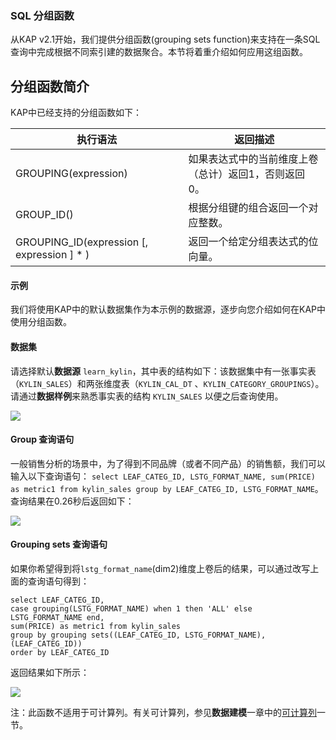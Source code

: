 ### SQL 分组函数

从KAP v2.1开始，我们提供分组函数(grouping sets function)来支持在一条SQL查询中完成根据不同索引建的数据聚合。本节将着重介绍如何应用这组函数。



## 分组函数简介

KAP中已经支持的分组函数如下：

| 执行语法                                     | 返回描述                        |
| ---------------------------------------- | --------------------------- |
| GROUPING(expression)                     | 如果表达式中的当前维度上卷（总计）返回1，否则返回0。 |
| GROUP_ID()                               | 根据分组键的组合返回一个对应整数。           |
| GROUPING_ID(expression [, expression ] * ) | 返回一个给定分组表达式的位向量。            |



#### 示例

我们将使用KAP中的默认数据集作为本示例的数据源，逐步向您介绍如何在KAP中使用分组函数。

#### 数据集

请选择默认**数据源** `learn_kylin`，其中表的结构如下：该数据集中有一张事实表（`KYLIN_SALES`）和两张维度表（`KYLIN_CAL_DT` 、`KYLIN_CATEGORY_GROUPINGS`）。请通过**数据样例**来熟悉事实表的结构 `KYLIN_SALES` 以便之后查询使用。

![](images/wd_datasample.png)

#### Group 查询语句

一般销售分析的场景中，为了得到不同品牌（或者不同产品）的销售额，我们可以输入以下查询语句： `select LEAF_CATEG_ID, LSTG_FORMAT_NAME, sum(PRICE) as metric1 from kylin_sales group by LEAF_CATEG_ID, LSTG_FORMAT_NAME`。查询结果在0.26秒后返回如下：

![](images/grouping_sets.1.png)



#### Grouping sets 查询语句

如果你希望得到将`lstg_format_name`(dim2)维度上卷后的结果，可以通过改写上面的查询语句得到：

```
select LEAF_CATEG_ID,
case grouping(LSTG_FORMAT_NAME) when 1 then 'ALL' else LSTG_FORMAT_NAME end,
sum(PRICE) as metric1 from kylin_sales
group by grouping sets((LEAF_CATEG_ID, LSTG_FORMAT_NAME), (LEAF_CATEG_ID))
order by LEAF_CATEG_ID
```

 返回结果如下所示：

![](images/grouping_sets.2.png)



注：此函数不适用于可计算列。有关可计算列，参见**数据建模**一章中的[可计算列](model/computed_column.cn.md)一节。